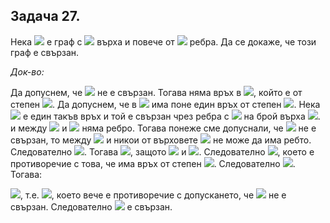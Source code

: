 ## Задача 27.

Нека <img src="https://latex.codecogs.com/svg.latex?\Large&space;G(V,E)"> е граф с <img src="https://latex.codecogs.com/svg.latex?\Large&space;n"> върха и повече от <img src="https://latex.codecogs.com/svg.latex?\Large&space;\frac{(n-1)(n-2)}{2}"> ребра. Да се докаже, че този граф е свързан.

*Док-во:*

Да допуснем, че <img src="https://latex.codecogs.com/svg.latex?\Large&space;G"> не е свързан. Тогава няма връх в <img src="https://latex.codecogs.com/svg.latex?\Large&space;G">, който е от степен <img src="https://latex.codecogs.com/svg.latex?\Large&space;n-1">. Да допуснем, че в <img src="https://latex.codecogs.com/svg.latex?\Large&space;G"> има поне един връх от степен <img src="https://latex.codecogs.com/svg.latex?\Large&space;n-2">. Нека <img src="https://latex.codecogs.com/svg.latex?\Large&space;v_1"> е един такъв връх и той е свързан чрез ребра с <img src="https://latex.codecogs.com/svg.latex?\Large&space;v_2,v_3,\cdots{,v_{n-1}},{\;}(n-2"> на брой върха <img src="https://latex.codecogs.com/svg.latex?\Large&space;)">. и между <img src="https://latex.codecogs.com/svg.latex?\Large&space;v_1"> и <img src="https://latex.codecogs.com/svg.latex?\Large&space;v_n"> няма ребро. Тогава понеже сме допуснали, че <img src="https://latex.codecogs.com/svg.latex?\Large&space;G"> не е свързан, то между <img src="https://latex.codecogs.com/svg.latex?\Large&space;v_n"> и никои от върховете <img src="https://latex.codecogs.com/svg.latex?\Large&space;v_2,v_3,\cdots{,v_{n-1}}"> не може да има ребто. Следователно <img src="https://latex.codecogs.com/svg.latex?\Large&space;deg(v_n)=0">. Тогава <img src="https://latex.codecogs.com/svg.latex?\Large&space;2.\frac{(n-1)(n-2)}{2}<2|E|=\sum_{u\in{V}}deg(u)\le{(n-1)(n-2)+0}">, защото <img src="https://latex.codecogs.com/svg.latex?\Large&space;\forall{k<n},{\;}def(v_k)\le{n-2}"> и <img src="https://latex.codecogs.com/svg.latex?\Large&space;deg(v_n)=0">. Следователно <img src="https://latex.codecogs.com/svg.latex?\Large&space;(n-1)(n-2)<(n-1)(n-2)">, което е противоречие с това, че има връх от степен <img src="https://latex.codecogs.com/svg.latex?\Large&space;n-2">. Следователно <img src="https://latex.codecogs.com/svg.latex?\Large&space;\forall{u\in{V}},{\;}deg(u)\le{n-3}">. Тогава:

<img src="https://latex.codecogs.com/svg.latex?\Large&space;2.\frac{(n-1)(n-2)}{2}<2.|E|=\sum_{u\in{V}}deg(u)\le{n(n-3)}">, т.е.
<img src="https://latex.codecogs.com/svg.latex?\Large&space;n^2-3n+2<n^2-3n">, което вече е противоречие с допускането, че <img src="https://latex.codecogs.com/svg.latex?\Large&space;G"> не е свързан. Следователно <img src="https://latex.codecogs.com/svg.latex?\Large&space;G"> e свързан.
